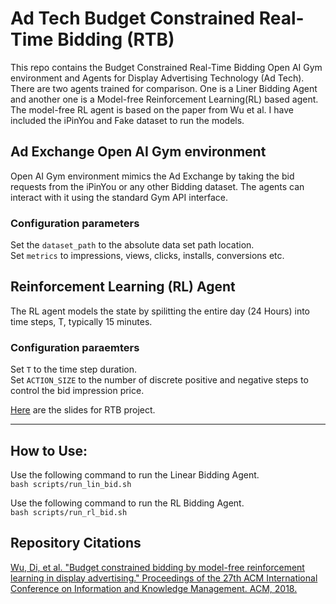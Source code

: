 # Ad Tech Budget Constrained Real-Time Bidding (RTB)
This repo contains the Budget Constrained Real-Time Bidding Open AI Gym environment and Agents for Display Advertising Technology (Ad Tech). There are two agents trained for comparison. One is a Liner Bidding Agent and another one is a Model-free Reinforcement Learning(RL) based agent. The model-free RL agent is based on the paper from Wu et al. I have included the iPinYou and Fake dataset to run the models.

## Ad Exchange Open AI Gym environment

Open AI Gym environment mimics the Ad Exchange by taking the bid requests from the iPinYou or any other Bidding dataset. The agents can interact with it using the standard Gym API interface.

### Configuration parameters

Set the `dataset_path` to the absolute data set path location.
<br />Set `metrics` to impressions, views, clicks, installs, conversions etc. 


## Reinforcement Learning (RL) Agent
The RL agent models the state by spilitting the entire day (24 Hours) into time steps, T, typically 15 minutes.


### Configuration paraemters
Set `T` to the time step duration.
<br />Set `ACTION_SIZE` to the number of discrete positive and negative steps to control the bid impression price. 

[Here](http://bit.ly/AdTechRTB) are the slides for RTB project.

---

## How to Use:
Use the following command to run the Linear Bidding Agent.
<br />
```bash scripts/run_lin_bid.sh```

Use the following command to run the RL Bidding Agent.
<br />```bash scripts/run_rl_bid.sh```

## Repository Citations

[Wu, Di, et al. "Budget constrained bidding by model-free reinforcement learning in display advertising." Proceedings of the 27th ACM International Conference on Information and Knowledge Management. ACM, 2018.](https://arxiv.org/pdf/1802.08365)